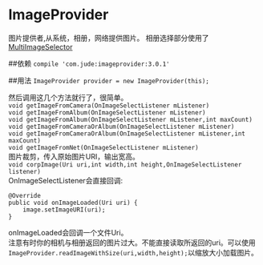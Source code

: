 # ImageProvider
图片提供者,从系统，相册，网络提供图片。
相册选择部分使用了[MultiImageSelector](https://github.com/lovetuzitong/MultiImageSelector)

##依赖
`compile 'com.jude:imageprovider:3.0.1'`

##用法
`ImageProvider provider = new ImageProvider(this);`

然后调用这几个方法就行了，很简单。  
`void getImageFromCamera(OnImageSelectListener mListener)`   
`void getImageFromAlbum(OnImageSelectListener mListener)`  
`void getImageFromAlbum(OnImageSelectListener mListener,int maxCount)`  
`void getImageFromCameraOrAlbum(OnImageSelectListener mListener)`  
`void getImageFromCameraOrAlbum(OnImageSelectListener mListener,int maxCount)`   
`void getImageFromNet(OnImageSelectListener mListener)`   
图片裁剪，传入原始图片URI，输出宽高。  
`void corpImage(Uri uri,int width,int height,OnImageSelectListener listener)`    
OnImageSelectListener会直接回调:


    @Override
    public void onImageLoaded(Uri uri) {
        image.setImageURI(uri);
    }


onImageLoaded会回调一个文件Uri。  
注意有时你的相机与相册返回的图片过大。不能直接读取所返回的uri。可以使用
`ImageProvider.readImageWithSize(uri,width,height);`以缩放大小加载图片。

